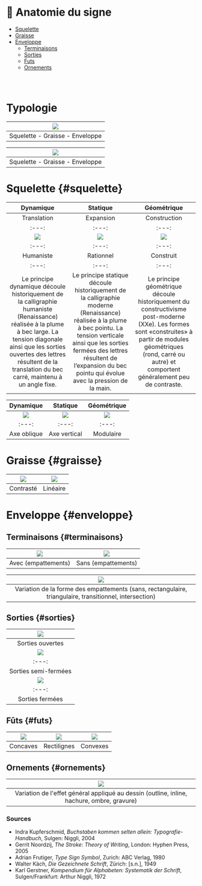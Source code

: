 # 🦴 Anatomie du signe

- [Squelette](#squelette)
- [Graisse](#graisse)
- [Enveloppe](#enveloppe)
  - [Terminaisons](#terminaisons)
  - [Sorties](#sorties)
  - [Futs](#futs)
  - [Ornements](#ornements)

  
### &nbsp;

# Typologie   

|![](links/1-Formes2.jpg) |
|:---:|
| Squelette - Graisse - Enveloppe | 

|![](links/1-Formes3.gif) |
|:---:|
| Squelette - Graisse - Enveloppe | 

# Squelette {#squelette}

|  Dynamique  |  Statique  |  Géométrique  |
|:---:|:---:|:---:|
|  Translation |  Expansion  |  Construction  |
|:---:|:---:|:---:|
| ![](links/1-2-Formes4.jpg) | ![](links/1-2-Formes5.jpg) | ![](links/1-2-Formes6.jpg) |
|:---:|:---:|:---:|
|  Humaniste  |  Rationnel  |  Construit  |
|:---:|:---:|:---:|
| Le principe dynamique découle historiquement de la calligraphie humaniste (Renaissance) réalisée à la plume à bec large. La tension diagonale ainsi que les sorties ouvertes des lettres résultent de la translation du bec carré, maintenu à un angle fixe.           | Le principe statique découle historiquement de la calligraphie moderne (Renaissance) réalisée à la plume à bec pointu. La tension verticale ainsi que les sorties fermées des lettres résultent de l’expansion du bec pointu qui évolue avec la pression de la main.           | Le principe géométrique découle historiquement du constructivisme post-moderne (XXe). Les formes sont «construites» à partir de modules géométriques (rond, carré ou autre) et comportent généralement peu de contraste.           |

| Dynamique           | Statique           | Géométrique           |
|:---:|:---:|:---:|
| ![](links/1-3-Formes.jpg) | ![](links/1-3-Formes2.jpg) | ![](links/1-3-Formes3.jpg) |
|:---:|:---:|:---:|
| Axe oblique           | Axe vertical           | Modulaire           |

# Graisse {#graisse}

| ![](links/Typo_Parameters_08.jpg) | ![](links/Typo_Parameters_09.jpg) |
|:---:|:---:|
| Contrasté           | Linéaire           |

# Enveloppe {#enveloppe}

## Terminaisons {#terminaisons}

| ![](links/Typo_Parameters_10.jpg) | ![](links/Typo_Parameters_11.jpg) |
|:---:|:---:|
| Avec (empattements)           | Sans (empattements)           |

| ![](links/Typo_Parameters_21.jpg) |
|:---:|
| Variation de la forme des empattements (sans, rectangulaire, triangulaire, transitionnel, intersection)           |

## Sorties {#sorties}

| ![](links/1-Formes25.jpg) |
|:---:|
| Sorties ouvertes          |
| ![](links/1-Formes26.jpg) |
|:---:|
| Sorties semi-fermées           |
| ![](links/1-Formes27.jpg) |
|:---:|
| Sorties fermées           |

## Fûts {#futs}

| ![](links/Typo_Parameters_18.jpg) | ![](links/Typo_Parameters_19.jpg) | ![](links/Typo_Parameters_20.jpg) |
|:---:|:---:|:---:|
| Concaves           | Rectilignes           | Convexes           |

## Ornements {#ornements}

| ![](links/Typo_Parameters_22.jpg) |
|:---:|
| Variation de l'effet général appliqué au dessin (outline, inline, hachure, ombre, gravure)           |

### Sources

- Indra Kupferschmid, *Buchstaben kommen selten allein: Typografie-Handbuch*, Sulgen: Niggli, 2004  
- Gerrit Noordzij, *The Stroke: Theory of Writing*, London: Hyphen Press, 2005  
- Adrian Frutiger, *Type Sign Symbol*, Zurich: ABC Verlag, 1980  
- Walter Käch, *Die Gezeichnete Schrift*, Zürich: [s.n.], 1949  
- Karl Gerstner, *Kompendium für Alphabeten: Systematik der Schrift*, Sulgen/Frankfurt: Arthur Niggli, 1972  
